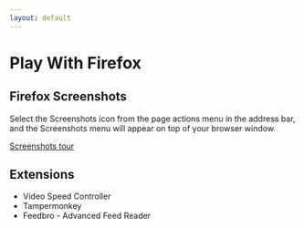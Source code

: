 ```yaml
---
layout: default
---
```


# Play With Firefox

## Firefox Screenshots

Select the Screenshots icon from the page actions menu in the address bar, and the Screenshots menu will appear on top of your browser window.

[Screenshots tour](https://screenshots.firefox.com/#tour)

## Extensions

- Video Speed Controller
- Tampermonkey
- Feedbro - Advanced Feed Reader 
